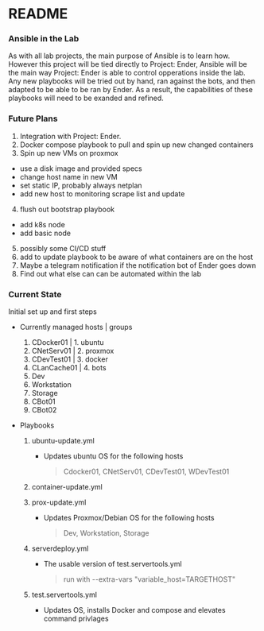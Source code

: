 # README

### Ansible in the Lab
As with all lab projects, the main purpose of Ansible is to learn how. However this project will be tied directly to Project: Ender, Ansible will be the main way Project: Ender is able to control opperations inside the lab. Any new playbooks will be tried out by hand, ran against the bots, and then adapted to be able to be ran by Ender. As a result, the capabilities of these playbooks will need to be exanded and refined. 

### Future Plans
1. Integration with Project: Ender. 
2. Docker compose playbook to pull and spin up new changed containers
3. Spin up new VMs on proxmox
  - use a disk image and provided specs
  - change host name in new VM
  - set static IP, probably always netplan
  - add new host to monitoring scrape list and update
4. flush out bootstrap playbook 
  - add k8s node 
  - add basic node
5. possibly some CI/CD stuff
6. add to update playbook to be aware of what containers are on the host
7. Maybe a telegram notification if the notification bot of Ender goes down
8. Find out what else can can be automated within the lab

### Current State
Initial set up and first steps
- Currently managed hosts | groups
  1. CDocker01            | 1. ubuntu
  2. CNetServ01           | 2. proxmox
  3. CDevTest01           | 3. docker
  4. CLanCache01          | 4. bots
  5. Dev
  6. Workstation
  7. Storage
  8. CBot01
  9. CBot02
  
- Playbooks
  1. ubuntu-update.yml
     - Updates ubuntu OS for the following hosts
       > Cdocker01, CNetServ01, CDevTest01, WDevTest01
  
  2. container-update.yml
  
  3. prox-update.yml
     - Updates Proxmox/Debian OS for the following hosts
       > Dev, Workstation, Storage
  
  4. serverdeploy.yml
     - The usable version of test.servertools.yml
       > run with --extra-vars "variable_host=TARGETHOST"
  
  5. test.servertools.yml
     - Updates OS, installs Docker and compose and elevates command privlages


